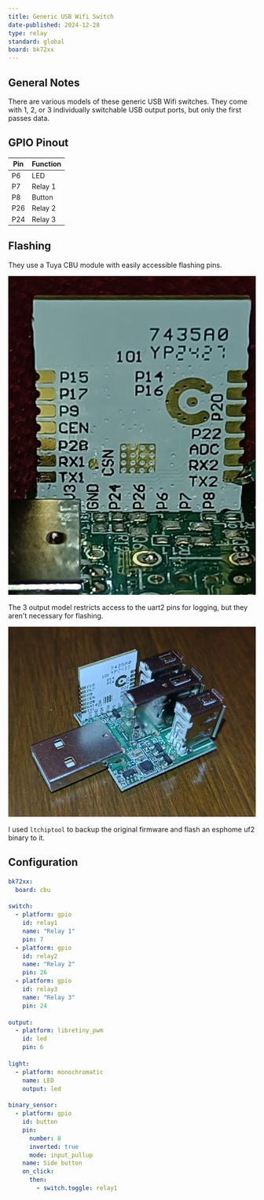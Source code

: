 ```yaml
---
title: Generic USB Wifi Switch
date-published: 2024-12-28
type: relay
standard: global
board: bk72xx
---
```


## General Notes

There are various models of these generic USB Wifi switches.  They come with 1, 2, or 3 individually switchable USB output ports, but only the first passes data.

## GPIO Pinout

| Pin | Function      |
| --- | ------------- |
| P6  | LED           |
| P7  | Relay 1       |
| P8  | Button        |
| P26 | Relay 2       |
| P24 | Relay 3       |

## Flashing

They use a Tuya CBU module with easily accessible flashing pins.

![CBU module](generic-usb-switch-cbu.jpg)

The 3 output model restricts access to the uart2 pins for logging, but they aren't necessary for flashing.

![3 output model](generic-usb-switch-3out.jpg)

I used ``ltchiptool`` to backup the original firmware and flash an esphome uf2 binary to it.

## Configuration

```yaml
bk72xx:
  board: cbu

switch:
  - platform: gpio
    id: relay1
    name: "Relay 1"
    pin: 7
  - platform: gpio
    id: relay2
    name: "Relay 2"
    pin: 26
  - platform: gpio
    id: relay3
    name: "Relay 3"
    pin: 24

output:
  - platform: libretiny_pwm
    id: led
    pin: 6

light:
  - platform: monochromatic
    name: LED
    output: led

binary_sensor:
  - platform: gpio
    id: button
    pin:
      number: 8
      inverted: true
      mode: input_pullup
    name: Side button
    on_click:
      then:
        - switch.toggle: relay1
```
